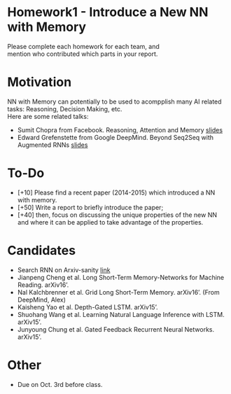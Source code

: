 # Homework1 - Introduce a New NN with Memory 
Please complete each homework for each team, and <br>
mention who contributed which parts in your report.

# Motivation
NN with Memory can potentially to be used to acompplish many AI related tasks: Reasoning, Decision Making, etc. <br>
Here are some related talks:<br>
* Sumit Chopra from Facebook. Reasoning, Attention and Memory <a href="https://drive.google.com/open?id=0B_wzP_JlVFcKbHdpYVdZMjg3eTBQd2F1OG9QZlVhOGJoX0dz">slides</a>
* Edward Grefenstette from Google DeepMind. Beyond Seq2Seq with Augmented RNNs  <a href="https://drive.google.com/open?id=0B_wzP_JlVFcKYTFaTVFJN18tbmtkX2V0WEEtWXVSdDV4UHVZ">slides</a>

# To-Do
* [+10] Please find a recent paper (2014-2015) which introduced a NN with memory.
* [+50] Write a report to briefly introduce the paper;
* [+40] then, focus on discussing the unique properties of the new NN and where it can be applied to take advantage of the properties.

# Candidates
* Search RNN on Arxiv-sanity <a href="http://www.arxiv-sanity.com/search?q=rnn">link</a>
* Jianpeng Cheng et al. Long Short-Term Memory-Networks for Machine Reading. arXiv16’. 
* Nal Kalchbrenner et al. Grid Long Short-Term Memory. arXiv16’. (From DeepMind, Alex)
* Kaisheng Yao et al. Depth-Gated LSTM. arXiv15’. 
* Shuohang Wang et al. Learning Natural Language Inference with LSTM. arXiv15’. 
* Junyoung Chung et al. Gated Feedback Recurrent Neural Networks. arXiv15’.

# Other
* Due on Oct. 3rd before class.
